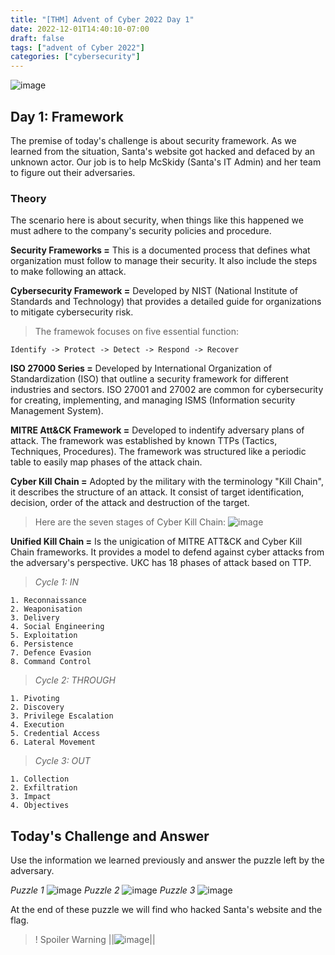 ```yaml
---
title: "[THM] Advent of Cyber 2022 Day 1"
date: 2022-12-01T14:40:10-07:00
draft: false
tags: ["advent of Cyber 2022"]
categories: ["cybersecurity"]
---
```

![image](/aoc_imageheader)

## Day 1: Framework

The premise of today's challenge is about security framework. As we learned from the situation, Santa's website got hacked and defaced by an unknown actor. Our job is to help McSkidy (Santa's IT Admin) and her team to figure out their adversaries.

### Theory

The scenario here is about security, when things like this happened we must adhere to the company's security policies and procedure.

**Security Frameworks =** This is a documented process that defines what organization must follow to manage their security. It also include the steps to make following an attack.

**Cybersecurity Framework =** Developed by NIST (National Institute of Standards and Technology) that provides a detailed guide for organizations to mitigate cybersecurity risk.

> The framewok focuses on five essential function:
```
Identify -> Protect -> Detect -> Respond -> Recover
```
**ISO 27000 Series =** Developed by International Organization of Standardization (ISO) that outline a security framework for different industries and sectors. ISO 27001 and 27002 are common for cybersecurity for creating, implementing, and managing ISMS (Information security Management System).

**MITRE Att&CK Framework =** Developed to indentify adversary plans of attack. The framework was established by known TTPs (Tactics, Techniques, Procedures). The framework was structured like a periodic table to easily map phases of the attack chain.

**Cyber Kill Chain =** Adopted by the military with the terminology "Kill Chain", it describes the structure of an attack. It consist of target identification, decision, order of the attack and destruction of the target.

> Here are the seven stages of Cyber Kill Chain:
![image](/cyber_kill_chain.png)

**Unified Kill Chain =** Is the unigication of MITRE ATT&CK and Cyber Kill Chain frameworks. It provides a model to defend against cyber attacks from the adversary's perspective. UKC has 18 phases of attack based on TTP.

>_Cycle 1: IN_
```
1. Reconnaissance
2. Weaponisation
3. Delivery
4. Social Engineering
5. Exploitation
6. Persistence
7. Defence Evasion
8. Command Control
```
>_Cycle 2: THROUGH_
```
1. Pivoting
2. Discovery
3. Privilege Escalation
4. Execution
5. Credential Access
6. Lateral Movement
```
>_Cycle 3: OUT_
```
1. Collection
2. Exfiltration
3. Impact
4. Objectives
```

## Today's Challenge and Answer
Use the information we learned previously and answer the puzzle left by the adversary.

_Puzzle 1_
![image](/puzzle1.png)
_Puzzle 2_
![image](/puzzle2.png)
_Puzzle 3_
![image](/puzzle3.png)

At the end of these puzzle we will find who hacked Santa's website and the flag.

>! Spoiler Warning
||![image](/day1_answer.png)||




